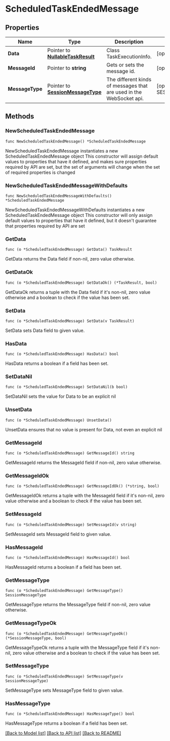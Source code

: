 # ScheduledTaskEndedMessage

## Properties

Name | Type | Description | Notes
------------ | ------------- | ------------- | -------------
**Data** | Pointer to [**NullableTaskResult**](TaskResult.md) | Class TaskExecutionInfo. | [optional] 
**MessageId** | Pointer to **string** | Gets or sets the message id. | [optional] 
**MessageType** | Pointer to [**SessionMessageType**](SessionMessageType.md) | The different kinds of messages that are used in the WebSocket api. | [optional] [readonly] [default to SESSIONMESSAGETYPE_SCHEDULED_TASK_ENDED]

## Methods

### NewScheduledTaskEndedMessage

`func NewScheduledTaskEndedMessage() *ScheduledTaskEndedMessage`

NewScheduledTaskEndedMessage instantiates a new ScheduledTaskEndedMessage object
This constructor will assign default values to properties that have it defined,
and makes sure properties required by API are set, but the set of arguments
will change when the set of required properties is changed

### NewScheduledTaskEndedMessageWithDefaults

`func NewScheduledTaskEndedMessageWithDefaults() *ScheduledTaskEndedMessage`

NewScheduledTaskEndedMessageWithDefaults instantiates a new ScheduledTaskEndedMessage object
This constructor will only assign default values to properties that have it defined,
but it doesn't guarantee that properties required by API are set

### GetData

`func (o *ScheduledTaskEndedMessage) GetData() TaskResult`

GetData returns the Data field if non-nil, zero value otherwise.

### GetDataOk

`func (o *ScheduledTaskEndedMessage) GetDataOk() (*TaskResult, bool)`

GetDataOk returns a tuple with the Data field if it's non-nil, zero value otherwise
and a boolean to check if the value has been set.

### SetData

`func (o *ScheduledTaskEndedMessage) SetData(v TaskResult)`

SetData sets Data field to given value.

### HasData

`func (o *ScheduledTaskEndedMessage) HasData() bool`

HasData returns a boolean if a field has been set.

### SetDataNil

`func (o *ScheduledTaskEndedMessage) SetDataNil(b bool)`

 SetDataNil sets the value for Data to be an explicit nil

### UnsetData
`func (o *ScheduledTaskEndedMessage) UnsetData()`

UnsetData ensures that no value is present for Data, not even an explicit nil
### GetMessageId

`func (o *ScheduledTaskEndedMessage) GetMessageId() string`

GetMessageId returns the MessageId field if non-nil, zero value otherwise.

### GetMessageIdOk

`func (o *ScheduledTaskEndedMessage) GetMessageIdOk() (*string, bool)`

GetMessageIdOk returns a tuple with the MessageId field if it's non-nil, zero value otherwise
and a boolean to check if the value has been set.

### SetMessageId

`func (o *ScheduledTaskEndedMessage) SetMessageId(v string)`

SetMessageId sets MessageId field to given value.

### HasMessageId

`func (o *ScheduledTaskEndedMessage) HasMessageId() bool`

HasMessageId returns a boolean if a field has been set.

### GetMessageType

`func (o *ScheduledTaskEndedMessage) GetMessageType() SessionMessageType`

GetMessageType returns the MessageType field if non-nil, zero value otherwise.

### GetMessageTypeOk

`func (o *ScheduledTaskEndedMessage) GetMessageTypeOk() (*SessionMessageType, bool)`

GetMessageTypeOk returns a tuple with the MessageType field if it's non-nil, zero value otherwise
and a boolean to check if the value has been set.

### SetMessageType

`func (o *ScheduledTaskEndedMessage) SetMessageType(v SessionMessageType)`

SetMessageType sets MessageType field to given value.

### HasMessageType

`func (o *ScheduledTaskEndedMessage) HasMessageType() bool`

HasMessageType returns a boolean if a field has been set.


[[Back to Model list]](../README.md#documentation-for-models) [[Back to API list]](../README.md#documentation-for-api-endpoints) [[Back to README]](../README.md)


